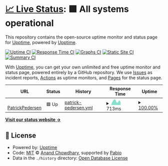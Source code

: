 # [📈 Live Status](https://status.patrickpedersen.tech): <!--live status--> **🟩 All systems operational**

This repository contains the open-source uptime monitor and status page for [Upptime](https://upptime.js.org), powered by [Upptime](https://github.com/upptime/upptime).

[![Uptime CI](https://github.com/PatrickPedersenTech/uptime-monitor/workflows/Uptime%20CI/badge.svg)](https://github.com/PatrickPedersenTech/uptime-monitor/actions?query=workflow%3A%22Uptime+CI%22)
[![Response Time CI](https://github.com/PatrickPedersenTech/uptime-monitor/workflows/Response%20Time%20CI/badge.svg)](https://github.com/PatrickPedersenTech/uptime-monitor/actions?query=workflow%3A%22Response+Time+CI%22)
[![Graphs CI](https://github.com/PatrickPedersenTech/uptime-monitor/workflows/Graphs%20CI/badge.svg)](https://github.com/PatrickPedersenTech/uptime-monitor/actions?query=workflow%3A%22Graphs+CI%22)
[![Static Site CI](https://github.com/PatrickPedersenTech/uptime-monitor/workflows/Static%20Site%20CI/badge.svg)](https://github.com/PatrickPedersenTech/uptime-monitor/actions?query=workflow%3A%22Static+Site+CI%22)
[![Summary CI](https://github.com/PatrickPedersenTech/uptime-monitor/workflows/Summary%20CI/badge.svg)](https://github.com/PatrickPedersenTech/uptime-monitor/actions?query=workflow%3A%22Summary+CI%22)

With [Upptime](https://upptime.js.org), you can get your own unlimited and free uptime monitor and status page, powered entirely by a GitHub repository. We use [Issues](https://github.com/upptime/upptime/issues) as incident reports, [Actions](https://github.com/PatrickPedersenTech/uptime-monitor/actions) as uptime monitors, and [Pages](https://status.patrickpedersen.tech) for the status page.

<!--start: status pages-->
<!-- This summary is generated by Upptime (https://github.com/upptime/upptime) -->
<!-- Do not edit this manually, your changes will be overwritten -->
<!-- prettier-ignore -->
| URL | Status | History | Response Time | Uptime |
| --- | ------ | ------- | ------------- | ------ |
| <img alt="" src="https://icons.duckduckgo.com/ip3/patrickpedersen.tech.ico" height="13"> [PatrickPedersen](https://patrickpedersen.tech) | 🟩 Up | [patrick-pedersen.yml](https://github.com/PatrickPedersenTech/uptime-monitor/commits/HEAD/history/patrick-pedersen.yml) | <details><summary><img alt="Response time graph" src="./graphs/patrick-pedersen/response-time-week.png" height="20"> 713ms</summary><br><a href="https://status.patrickpedersen.tech/history/patrick-pedersen"><img alt="Response time 179" src="https://img.shields.io/endpoint?url=https%3A%2F%2Fraw.githubusercontent.com%2FPatrickPedersenTech%2Fuptime-monitor%2FHEAD%2Fapi%2Fpatrick-pedersen%2Fresponse-time.json"></a><br><a href="https://status.patrickpedersen.tech/history/patrick-pedersen"><img alt="24-hour response time 547" src="https://img.shields.io/endpoint?url=https%3A%2F%2Fraw.githubusercontent.com%2FPatrickPedersenTech%2Fuptime-monitor%2FHEAD%2Fapi%2Fpatrick-pedersen%2Fresponse-time-day.json"></a><br><a href="https://status.patrickpedersen.tech/history/patrick-pedersen"><img alt="7-day response time 713" src="https://img.shields.io/endpoint?url=https%3A%2F%2Fraw.githubusercontent.com%2FPatrickPedersenTech%2Fuptime-monitor%2FHEAD%2Fapi%2Fpatrick-pedersen%2Fresponse-time-week.json"></a><br><a href="https://status.patrickpedersen.tech/history/patrick-pedersen"><img alt="30-day response time 334" src="https://img.shields.io/endpoint?url=https%3A%2F%2Fraw.githubusercontent.com%2FPatrickPedersenTech%2Fuptime-monitor%2FHEAD%2Fapi%2Fpatrick-pedersen%2Fresponse-time-month.json"></a><br><a href="https://status.patrickpedersen.tech/history/patrick-pedersen"><img alt="1-year response time 179" src="https://img.shields.io/endpoint?url=https%3A%2F%2Fraw.githubusercontent.com%2FPatrickPedersenTech%2Fuptime-monitor%2FHEAD%2Fapi%2Fpatrick-pedersen%2Fresponse-time-year.json"></a></details> | <details><summary><a href="https://status.patrickpedersen.tech/history/patrick-pedersen">100.00%</a></summary><a href="https://status.patrickpedersen.tech/history/patrick-pedersen"><img alt="All-time uptime 100.00%" src="https://img.shields.io/endpoint?url=https%3A%2F%2Fraw.githubusercontent.com%2FPatrickPedersenTech%2Fuptime-monitor%2FHEAD%2Fapi%2Fpatrick-pedersen%2Fuptime.json"></a><br><a href="https://status.patrickpedersen.tech/history/patrick-pedersen"><img alt="24-hour uptime 100.00%" src="https://img.shields.io/endpoint?url=https%3A%2F%2Fraw.githubusercontent.com%2FPatrickPedersenTech%2Fuptime-monitor%2FHEAD%2Fapi%2Fpatrick-pedersen%2Fuptime-day.json"></a><br><a href="https://status.patrickpedersen.tech/history/patrick-pedersen"><img alt="7-day uptime 100.00%" src="https://img.shields.io/endpoint?url=https%3A%2F%2Fraw.githubusercontent.com%2FPatrickPedersenTech%2Fuptime-monitor%2FHEAD%2Fapi%2Fpatrick-pedersen%2Fuptime-week.json"></a><br><a href="https://status.patrickpedersen.tech/history/patrick-pedersen"><img alt="30-day uptime 100.00%" src="https://img.shields.io/endpoint?url=https%3A%2F%2Fraw.githubusercontent.com%2FPatrickPedersenTech%2Fuptime-monitor%2FHEAD%2Fapi%2Fpatrick-pedersen%2Fuptime-month.json"></a><br><a href="https://status.patrickpedersen.tech/history/patrick-pedersen"><img alt="1-year uptime 100.00%" src="https://img.shields.io/endpoint?url=https%3A%2F%2Fraw.githubusercontent.com%2FPatrickPedersenTech%2Fuptime-monitor%2FHEAD%2Fapi%2Fpatrick-pedersen%2Fuptime-year.json"></a></details>

<!--end: status pages-->

[**Visit our status website →**](https://status.patrickpedersen.tech)

## 📄 License

- Powered by: [Upptime](https://github.com/upptime/upptime)
- Code: [MIT](./LICENSE) © [Anand Chowdhary](https://anandchowdhary.com), supported by [Pabio](https://pabio.com)
- Data in the `./history` directory: [Open Database License](https://opendatacommons.org/licenses/odbl/1-0/)
